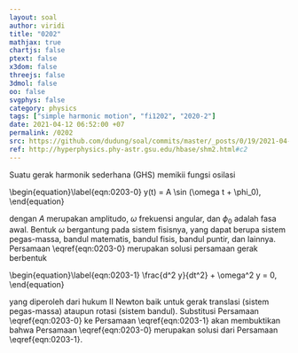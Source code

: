 ```yaml
---
layout: soal
author: viridi
title: "0202"
mathjax: true
chartjs: false
ptext: false
x3dom: false
threejs: false
3dmol: false
oo: false
svgphys: false
category: physics
tags: ["simple harmonic motion", "fi1202", "2020-2"]
date: 2021-04-12 06:52:00 +07
permalink: /0202
src: https://github.com/dudung/soal/commits/master/_posts/0/19/2021-04-12-simple-harmonic-motion-2.md
ref: http://hyperphysics.phy-astr.gsu.edu/hbase/shm2.html#c2
---
```

Suatu gerak harmonik sederhana (GHS) memikii fungsi osilasi

\begin{equation}\label{eqn:0203-0}
y(t) = A \sin (\omega t + \phi_0),
\end{equation}

dengan $A$ merupakan amplitudo, $\omega$ frekuensi angular, dan $\phi_0$ adalah fasa awal. Bentuk $\omega$ bergantung pada sistem fisisnya, yang dapat berupa sistem pegas-massa, bandul matematis, bandul fisis, bandul puntir, dan lainnya. Persamaan \eqref{eqn:0203-0} merupakan solusi persamaan gerak berbentuk

\begin{equation}\label{eqn:0203-1}
\frac{d^2 y}{dt^2} + \omega^2 y = 0,
\end{equation}

yang diperoleh dari hukum II Newton baik untuk gerak translasi (sistem pegas-massa) ataupun rotasi (sistem bandul). Substitusi Persamaan \eqref{eqn:0203-0} ke Persamaan \eqref{eqn:0203-1} akan membuktikan bahwa Persamaan \eqref{eqn:0203-0} merupakan solusi dari Persamaan \eqref{eqn:0203-1}.

